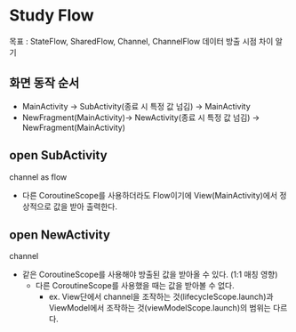 # Study Flow
목표 : StateFlow, SharedFlow, Channel, ChannelFlow 데이터 방출 시점 차이 알기

## 화면 동작 순서
- MainActivity -> SubActivity(종료 시 특정 값 넘김) -> MainActivity
- NewFragment(MainActivity)-> NewActivity(종료 시 특정 값 넘김) -> NewFragment(MainActivity)


## open SubActivity
channel as flow
- 다른 CoroutineScope를 사용하더라도 Flow이기에 View(MainActivity)에서 정상적으로 값을 받아 출력한다.

## open NewActivity
channel
- 같은 CoroutineScope를 사용해야 방출된 값을 받아올 수 있다. (1:1 매칭 영향)
  - 다른 CoroutineScope를 사용했을 때는 값을 받아볼 수 없다.
    - ex. View단에서 channel을 조작하는 것(lifecycleScope.launch)과 ViewModel에서 조작하는 것(viewModelScope.launch)의 범위는 다르다.